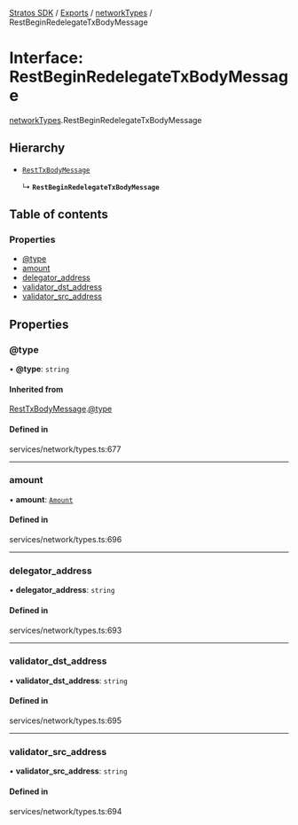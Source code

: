 [Stratos SDK](../README.md) / [Exports](../modules.md) / [networkTypes](../modules/networkTypes.md) / RestBeginRedelegateTxBodyMessage

# Interface: RestBeginRedelegateTxBodyMessage

[networkTypes](../modules/networkTypes.md).RestBeginRedelegateTxBodyMessage

## Hierarchy

- [`RestTxBodyMessage`](networkTypes.RestTxBodyMessage.md)

  ↳ **`RestBeginRedelegateTxBodyMessage`**

## Table of contents

### Properties

- [@type](networkTypes.RestBeginRedelegateTxBodyMessage.md#@type)
- [amount](networkTypes.RestBeginRedelegateTxBodyMessage.md#amount)
- [delegator\_address](networkTypes.RestBeginRedelegateTxBodyMessage.md#delegator_address)
- [validator\_dst\_address](networkTypes.RestBeginRedelegateTxBodyMessage.md#validator_dst_address)
- [validator\_src\_address](networkTypes.RestBeginRedelegateTxBodyMessage.md#validator_src_address)

## Properties

### @type

• **@type**: `string`

#### Inherited from

[RestTxBodyMessage](networkTypes.RestTxBodyMessage.md).[@type](networkTypes.RestTxBodyMessage.md#@type)

#### Defined in

services/network/types.ts:677

___

### amount

• **amount**: [`Amount`](networkTypes.Amount.md)

#### Defined in

services/network/types.ts:696

___

### delegator\_address

• **delegator\_address**: `string`

#### Defined in

services/network/types.ts:693

___

### validator\_dst\_address

• **validator\_dst\_address**: `string`

#### Defined in

services/network/types.ts:695

___

### validator\_src\_address

• **validator\_src\_address**: `string`

#### Defined in

services/network/types.ts:694
